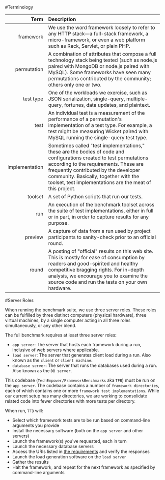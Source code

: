 #Terminology

|Term|Description|
| --:|:--------- |
|framework|We use the word framework loosely to refer to any HTTP stack—a full-stack framework, a micro-framework, or even a web platform such as Rack, Servlet, or plain PHP.|
|permutation| A combination of attributes that compose a full technology stack being tested (such as node.js paired with MongoDB or node.js paired with MySQL). Some frameworks have seen many permutations contributed by the community; others only one or two.|
|test type|One of the workloads we exercise, such as JSON serialization, single-query, multiple-query, fortunes, data updates, and plaintext.|
|test|An individual test is a measurement of the performance of a permutation's implementation of a test type. For example, a test might be measuring Wicket paired with MySQL running the single-query test type.|
|implementation|Sometimes called "test implementations," these are the bodies of code and configurations created to test permutations according to the requirements. These are frequently contributed by the developer community. Basically, together with the toolset, test implementations are the meat of this project.|
|toolset|A set of Python scripts that run our tests.|
|run|An execution of the benchmark toolset across the suite of test implementations, either in full or in part, in order to capture results for any purpose.|
|preview|A capture of data from a run used by project participants to sanity-check prior to an official round.|
|round|A posting of "official" results on this web site. This is mostly for ease of consumption by readers and good-spirited and healthy competitive bragging rights. For in-depth analysis, we encourage you to examine the source code and run the tests on your own hardware.|

#Server Roles

When running the benchmark suite, we use three server roles.  These roles can be fulfilled by three distinct computers (physical hardware), three virtual machines, by a single computer acting in all three roles simultaneously, or any other blend.

The full benchmark requires at least three server roles:

* `app server`: The server that hosts each framework during a run, inclusive of web servers where applicable.
* `load server`: The server that generates client load during a run. Also known as the `client` or `client machine`.
* `database server`: The server that runs the databases used during a run. Also known as the `DB server`.

This codebase (`TechEmpower/FrameworkBenchmarks` aka `TFB`) must be run on 
the `app server`. The codebase contains a number of `framework directories`, each 
of which contains one or more `framework test implementations`. While our current setup has 
many directories, we are working to consolidate related code into fewer directories with more tests per directory.

When run, `TFB` will: 

* Select which framework tests are to be run based on command-line arguments you provide
* Install the necessary software (both on the `app server` and other servers)
* Launch the framework(s) you've requested, each in turn
* Launch the necessary database servers
* Access the URIs listed in [the requirements](./Project-Framework-Tests-Overview) and verify the responses
* Launch the load generation software on the `load server`
* Gather the results
* Halt the framework, and repeat for the next framework as specified by command-line arguments
